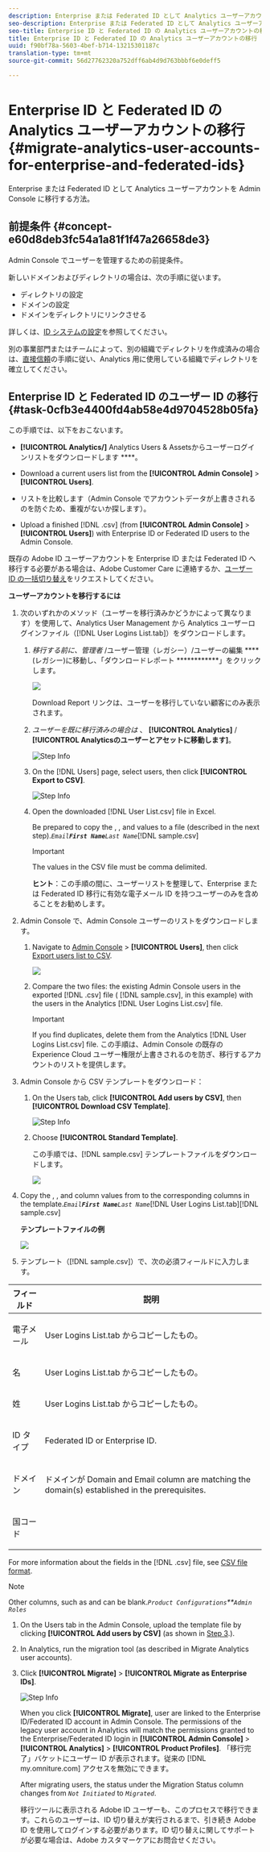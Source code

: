 ```yaml
---
description: Enterprise または Federated ID として Analytics ユーザーアカウントを Admin Console に移行する方法。
seo-description: Enterprise または Federated ID として Analytics ユーザーアカウントを Admin Console に移行する方法。
seo-title: Enterprise ID と Federated ID の Analytics ユーザーアカウントの移行
title: Enterprise ID と Federated ID の Analytics ユーザーアカウントの移行
uuid: f90bf78a-5603-4bef-b714-13215301187c
translation-type: tm+mt
source-git-commit: 56d27762320a752dff6ab4d9d763bbbf6e0deff5

---
```



# Enterprise ID と Federated ID の Analytics ユーザーアカウントの移行{#migrate-analytics-user-accounts-for-enterprise-and-federated-ids}

Enterprise または Federated ID として Analytics ユーザーアカウントを Admin Console に移行する方法。

## 前提条件 {#concept-e60d8deb3fc54a1a81f1f47a26658de3}

Admin Console でユーザーを管理するための前提条件。

新しいドメインおよびディレクトリの場合は、次の手順に従います。

* ディレクトリの設定
* ドメインの設定
* ドメインをディレクトリにリンクさせる

詳しくは、[ID システムの設定](https://helpx.adobe.com/enterprise/using/set-up-identity.html)を参照してください。

別の事業部門またはチームによって、別の組織でディレクトリを作成済みの場合は、[直接信頼](https://helpx.adobe.com/enterprise/using/set-up-identity.html#Directorytrusting)の手順に従い、Analytics 用に使用している組織でディレクトリを確立してください。

## Enterprise ID と Federated ID のユーザー ID の移行 {#task-0cfb3e4400fd4ab58e4d9704528b05fa}

この手順では、以下をおこないます。

* **[!UICONTROL Analytics/]** Analytics Users &amp; Assetsからユーザーログインリストをダウンロードします ****。

* Download a current users list from the **[!UICONTROL Admin Console]** &gt; **[!UICONTROL Users]**.

* リストを比較します（Admin Console でアカウントデータが上書きされるのを防ぐため、重複がないか探します）。
* Upload a finished [!DNL .csv] (from **[!UICONTROL Admin Console]** &gt; **[!UICONTROL Users]**) with Enterprise ID or Federated ID users to the Admin Console.

既存の Adobe ID ユーザーアカウントを Enterprise ID または Federated ID へ移行する必要がある場合は、Adobe Customer Care に連絡するか、[ユーザー ID の一括切り替え](https://helpx.adobe.com/enterprise/using/bulk-operations.html)をリクエストしてください。

**ユーザーアカウントを移行するには**

1. 次のいずれかのメソッド（ユーザーを移行済みかどうかによって異なります）を使用して、Analytics User Management から Analytics ユーザーログインファイル（[!DNL User Logins List.tab]）をダウンロードします。
   1. *移行する前に、管理者* /ユーザー管理（レガシー）/ユーザーの編集 **** (レガシー)に移動し、「ダウンロードレポート ************」をクリックします。

      ![](assets/download-report.png)

      Download Report リンクは、ユーザーを移行していない顧客にのみ表示されます。

   1. *ユーザーを既に移行済みの場合は* 、 **[!UICONTROL Analytics]** / **[!UICONTROL Analyticsのユーザーとアセットに移動します]**。

      ![Step Info](assets/admin-analytics-users-assets.png)

   1. On the [!DNL Users] page, select users, then click **[!UICONTROL Export to CSV]**.

      ![Step Info](assets/export-csv-migrate.png)

   1. Open the downloaded [!DNL User List.csv] file in Excel.

      Be prepared to copy the , , and  values to a  file (described in the next step).*`Email`**`First Name`**`Last Name`*[!DNL sample.csv]

      >[!IMPORTANT]
      >
      >The values in the CSV file must be comma delimited.

      **ヒント**：この手順の間に、ユーザーリストを整理して、Enterprise または Federated ID 移行に有効な電子メール ID を持つユーザーのみを含めることをお勧めします。

1. Admin Console で、Admin Console ユーザーのリストをダウンロードします。

   1. Navigate to [Admin Console](http://adminconsole.adobe.html/#) &gt; **[!UICONTROL Users]**, then click [Export users list to CSV](https://helpx.adobe.com/enterprise/using/users.html).

      ![](assets/export-csv.png)

   1. Compare the two files: the existing Admin Console users in the exported [!DNL .csv] file ( [!DNL sample.csv], in this example) with the users in the Analytics [!DNL User Logins List.csv] file.

      >[!IMPORTANT]
      >
      >If you find duplicates, delete them from the Analytics [!DNL User Logins List.csv] file. この手順は、Admin Console の既存の Experience Cloud ユーザー権限が上書きされるのを防ぎ、移行するアカウントのリストを提供します。

1. Admin Console から CSV テンプレートをダウンロード：
   1. On the Users tab, click **[!UICONTROL Add users by CSV]**, then **[!UICONTROL Download CSV Template]**.

      ![Step Info](assets/add-users-csv.png)

   1. Choose **[!UICONTROL Standard Template]**.

      この手順では、[!DNL sample.csv] テンプレートファイルをダウンロードします。

      ![](assets/download-csv-template.png)

1. Copy the , , and  column values from  to the corresponding columns in the  template.*`Email`**`First Name`**`Last Name`*[!DNL User Logins List.tab][!DNL sample.csv]

   **テンプレートファイルの例**

   ![](assets/sample.png)

1. テンプレート（[!DNL sample.csv]）で、次の必須フィールドに入力します。

<table id="table_1B5EEFDB5BD8436EB760BE5FFAB1CF02"> 
 <thead> 
  <tr> 
   <th colname="col1" class="entry"> フィールド </th> 
   <th colname="col2" class="entry"> 説明 </th> 
  </tr>
 </thead>
 <tbody> 
  <tr> 
   <td colname="col1"> <p>電子メール </p> </td> 
   <td colname="col2"> <p><span class="filepath">User Logins List.tab</span> からコピーしたもの。 </p> </td> 
  </tr> 
  <tr> 
   <td colname="col1"> <p>名 </p> </td> 
   <td colname="col2"> <p><span class="filepath">User Logins List.tab</span> からコピーしたもの。 </p> </td> 
  </tr> 
  <tr> 
   <td colname="col1"> <p>姓 </p> </td> 
   <td colname="col2"> <p><span class="filepath">User Logins List.tab</span> からコピーしたもの。 </p> </td> 
  </tr> 
  <tr> 
   <td colname="col1"> <p>ID タイプ </p> </td> 
   <td colname="col2"> <p><span class="term"> Federated ID or  Enterprise ID.</span><span class="term"></span> </p> </td> 
  </tr> 
  <tr> 
   <td colname="col1"> <p>ドメイン </p> </td> 
   <td colname="col2"> <p>ドメインが  Domain and  Email column are matching the domain(s) established in the  prerequisites.<span class="term"></span><span class="term"></span><a href="../c-migration-tool/migrate-enterprise.md#concept-e60d8deb3fc54a1a81f1f47a26658de3" format="dita" scope="local"></a> </p> </td> 
  </tr> 
  <tr> 
   <td colname="col1"> <p>国コード </p> </td> 
   <td colname="col2"> </td> 
  </tr> 
 </tbody> 
</table>

For more information about the fields in the [!DNL .csv] file, see [CSV file format](https://helpx.adobe.com/enterprise/using/users.html).

>[!NOTE]
>
>Other columns, such as  and  can be blank.*`Product Configurations`**`Admin Roles`*

1. On the Users tab in the Admin Console, upload the template file by clicking **[!UICONTROL Add users by CSV]** (as shown in [Step 3](../c-migration-tool/migrate-enterprise.md#step-190321c6025947e38b195daed122c063).).
1. In Analytics, run the migration tool (as described in Migrate Analytics user accounts).[](../c-migration-tool/t-migrate-users.md#task-f3355f3b14a340feae58cfa04c0ba1c9)
1. Click **[!UICONTROL Migrate]** &gt; **[!UICONTROL Migrate as Enterprise IDs]**.

   ![Step Info](assets/migrate-as-enterprise.png)

   When you click **[!UICONTROL Migrate]**, user are linked to the Enterprise ID/Federated ID account in Admin Console. The permissions of the legacy user account in Analytics will match the permissions granted to the Enterprise/Federated ID login in **[!UICONTROL Admin Console]** &gt; **[!UICONTROL Analytics]** &gt; **[!UICONTROL Product Profiles]**. 「移行完了」バケットにユーザー ID が表示されます。従来の [!DNL my.omniture.com] アクセスを無効にできます。

   After migrating users, the status under the Migration Status column changes from *`Not Initiated`* to *`Migrated`*.

   移行ツールに表示される Adobe ID ユーザーも、このプロセスで移行できます。これらのユーザーは、ID 切り替えが実行されるまで、引き続き Adobe ID を使用してログインする必要があります。ID 切り替えに関してサポートが必要な場合は、Adobe カスタマーケアにお問合せください。
